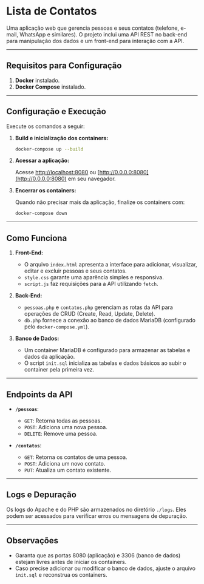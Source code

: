 # Lista de Contatos

Uma aplicação web que gerencia pessoas e seus contatos (telefone, e-mail, WhatsApp e similares). O projeto inclui uma API REST no back-end para manipulação dos dados e um front-end para interação com a API.

---

## Requisitos para Configuração

1. **Docker** instalado.
2. **Docker Compose** instalado.

---

## Configuração e Execução

Execute os comandos a seguir:

1. **Build e inicialização dos containers:**

   ```bash
   docker-compose up --build
   ```

2. **Acessar a aplicação:**

   Acesse [http://localhost:8080](http://localhost:8080) ou [http://0.0.0.0:8080](http://0.0.0.0:8080) em seu navegador.

3. **Encerrar os containers:**

   Quando não precisar mais da aplicação, finalize os containers com:

   ```bash
   docker-compose down
   ```

---

## Como Funciona

1. **Front-End:**
   - O arquivo `index.html` apresenta a interface para adicionar, visualizar, editar e excluir pessoas e seus contatos.
   - `style.css` garante uma aparência simples e responsiva.
   - `script.js` faz requisições para a API utilizando `fetch`.

2. **Back-End:**
   - `pessoas.php` e `contatos.php` gerenciam as rotas da API para operações de CRUD (Create, Read, Update, Delete).
   - `db.php` fornece a conexão ao banco de dados MariaDB (configurado pelo `docker-compose.yml`).

3. **Banco de Dados:**
   - Um container MariaDB é configurado para armazenar as tabelas e dados da aplicação.
   - O script `init.sql` inicializa as tabelas e dados básicos ao subir o container pela primeira vez.

---

## Endpoints da API

- **`/pessoas`**:
  - `GET`: Retorna todas as pessoas.
  - `POST`: Adiciona uma nova pessoa.
  - `DELETE`: Remove uma pessoa.

- **`/contatos`**:
  - `GET`: Retorna os contatos de uma pessoa.
  - `POST`: Adiciona um novo contato.
  - `PUT`: Atualiza um contato existente.

---

## Logs e Depuração

Os logs do Apache e do PHP são armazenados no diretório `./logs`. Eles podem ser acessados para verificar erros ou mensagens de depuração.

---

## Observações

- Garanta que as portas 8080 (aplicação) e 3306 (banco de dados) estejam livres antes de iniciar os containers.
- Caso precise adicionar ou modificar o banco de dados, ajuste o arquivo `init.sql` e reconstrua os containers.
